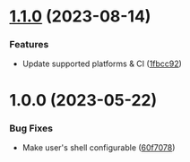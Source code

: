 # [1.1.0](https://github.com/de-it-krachten/ansible-role-ansiblenode/compare/v1.0.0...v1.1.0) (2023-08-14)


### Features

* Update supported platforms & CI ([1fbcc92](https://github.com/de-it-krachten/ansible-role-ansiblenode/commit/1fbcc926921691956355805690af2e2f54e710b0))

# 1.0.0 (2023-05-22)


### Bug Fixes

* Make user's shell configurable ([60f7078](https://github.com/de-it-krachten/ansible-role-ansiblenode/commit/60f7078526f9b9b891bd641d1831a8c2a5496cf5))
